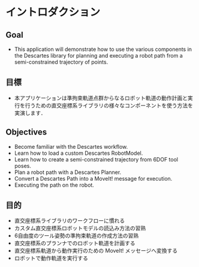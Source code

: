 # イントロダクション

## Goal
 * This application will demonstrate how to use the various components in the Descartes library for planning and executing a robot path from a semi-constrained trajectory of points.  

## 目標
 * 本アプリケーションは準拘束軌道点群からなるロボット軌道の動作計画と実行を行うための直交座標系ライブラリの様々なコンポーネントを使う方法を実演します．

## Objectives
 * Become familiar with the Descartes workflow.
 * Learn how to load a custom Descartes RobotModel.
 * Learn how to create a semi-constrained trajectory from 6DOF tool poses.
 * Plan a robot path with a Descartes Planner.
 * Convert a Descartes Path into a MoveIt! message for execution.
 * Executing the path on the robot.

## 目的
 * 直交座標系ライブラリのワークフローに慣れる
 * カスタム直交座標系ロボットモデルの読込み方法の習熟
 * 6自由度のツール姿勢の準拘束軌道の作成方法の習熟
 * 直交座標系のプランナでのロボット軌道を計画する
 * 直交座標系軌道から動作実行のための MoveIt! メッセージへ変換する
 * ロボットで動作軌道を実行する
